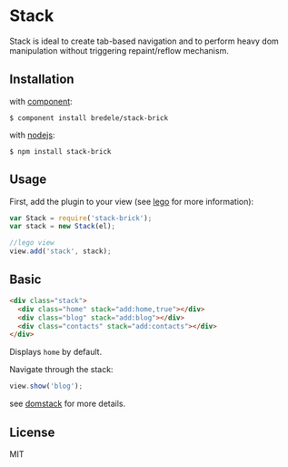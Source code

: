 # Stack

  Stack is ideal to create tab-based navigation and to perform heavy dom manipulation without triggering repaint/reflow mechanism.

## Installation

with [component](http://github.com/component/component):

    $ component install bredele/stack-brick

with [nodejs](http://nodejs.org):

    $ npm install stack-brick


## Usage

First, add the plugin to your view (see [lego](http://github.com/breele/lego) for more information):

```js
var Stack = require('stack-brick');
var stack = new Stack(el);

//lego view
view.add('stack', stack);
```

## Basic


```html
<div class="stack">
  <div class="home" stack="add:home,true"></div>
  <div class="blog" stack="add:blog"></div>
  <div class="contacts" stack="add:contacts"></div>    
</div>

```
  Displays `home` by default. 


Navigate through the stack:

```js
view.show('blog');
```

see [domstack](http://github.com/bredele/domstack) for more details.

## License

  MIT
